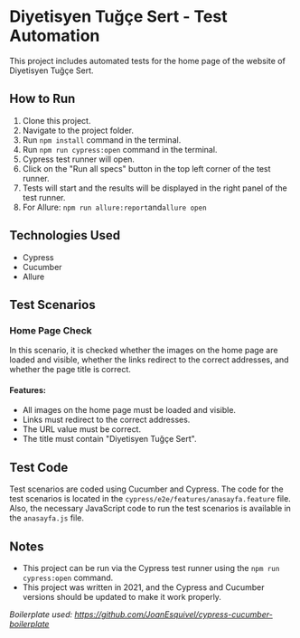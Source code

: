 Diyetisyen Tuğçe Sert - Test Automation
============

This project includes automated tests for the home page of the website of Diyetisyen Tuğçe Sert.

How to Run
----------

1.  Clone this project.
2.  Navigate to the project folder.
3.  Run `npm install` command in the terminal.
4.  Run `npm run cypress:open` command in the terminal.
5.  Cypress test runner will open.
6.  Click on the "Run all specs" button in the top left corner of the test runner.
7.  Tests will start and the results will be displayed in the right panel of the test runner.
8.  For Allure: `npm run allure:report`and`allure open`

Technologies Used
-----------------

*   Cypress
*   Cucumber
*   Allure

Test Scenarios
--------------

### Home Page Check

In this scenario, it is checked whether the images on the home page are loaded and visible, whether the links redirect to the correct addresses, and whether the page title is correct.

#### Features:

*   All images on the home page must be loaded and visible.
*   Links must redirect to the correct addresses.
*   The URL value must be correct.
*   The title must contain "Diyetisyen Tuğçe Sert".

Test Code
---------

Test scenarios are coded using Cucumber and Cypress. The code for the test scenarios is located in the `cypress/e2e/features/anasayfa.feature` file. Also, the necessary JavaScript code to run the test scenarios is available in the `anasayfa.js` file.

Notes
-----

*   This project can be run via the Cypress test runner using the `npm run cypress:open` command.
*   This project was written in 2021, and the Cypress and Cucumber versions should be updated to make it work properly.

_Boilerplate used: https://github.com/JoanEsquivel/cypress-cucumber-boilerplate_
